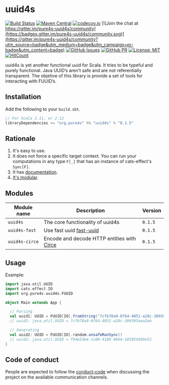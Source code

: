 # uuid4s

[comment]: # (Start Badges)

[![Build Status](https://travis-ci.org/pure4s/uuid4s.svg?branch=master)](https://travis-ci.org/pure4s/uuid4s)
[![Maven Central](https://img.shields.io/badge/maven%20central-0.1.5-green.svg)](https://oss.sonatype.org/#nexus-search;gav~org.pure4s~uuid4s*)
[![codecov.io](https://codecov.io/gh/pure4s/uuid4s/branch/master/graph/badge.svg)](https://codecov.io/gh/pure4s/uuid4s)
[![Join the chat at https://gitter.im/pure4s-uuid4s/community](https://badges.gitter.im/pure4s-uuid4s/community.svg)](https://gitter.im/pure4s-uuid4s/community?utm_source=badge&utm_medium=badge&utm_campaign=pr-badge&utm_content=badge)
[![GitHub Issues](https://img.shields.io/github/issues/pure4s/uuid4s.svg)](https://github.com/pure4s/uuid4s/issues)
[![GitHub PR](https://img.shields.io/github/issues-pr/pure4s/uuid4s.svg)](https://github.com/pure4s/uuid4s/pulls)
[![License: MIT](https://img.shields.io/badge/License-MIT-yellow.svg)](https://opensource.org/licenses/MIT)
[![HitCount](http://hits.dwyl.io/pure4s/uuid4s.svg?style=flat)](http://hits.dwyl.io/pure4s/uuid4s)
 
[comment]: # (End Badges)

uuid4s is yet another functional uuid for Scala. It tries to be typeful and purely functional. Java UUID’s aren’t  safe  and are not referentially transparent. The objetive of this library is provide a set of tools for interacting with FUUID’s.
## Installation

Add the following to your `build.sbt`.

```scala
// For Scala 2.11, or 2.12
libraryDependencies += "org.pure4s" %% "uuid4s" % "0.1.5"
```

## Rationale

1. It's easy to use.
3. It does not force a specific target context. You can run your computations in any type `F[_]` that has an instance of cats-effect's `Sync[F]`.
4. It has [documentation][docs].
5. [It's modular](#modules).

[docs]: http://pure4s.org/uuid4s/
[circe]: http://circe.io
[fast-uuid]: https://github.com/jchambers/fast-uuid
[http4s]: https://http4s.org/
[akka-http]: https://doc.akka.io/docs/akka-http/current/index.html?language=scala

## Modules

| Module name          | Description                                                  | Version |
| -------------------- | ------------------------------------------------------------ | ------- |
| `uuid4s`             | The core functionality of uuid4s                             | `0.1.5` |
| `uuid4s-fast`        | Use fast uuid [fast-uuid][fast-uuid]                         | `0.1.5` |
| `uuid4s-circe`       | Encode and decode HTTP entities with [Circe][circe]          | `0.1.5` |

## Usage

Example:
```scala
import java.util.UUID
import cats.effect.IO
import org.pure4s.uuid4s.FUUID

object Main extends App {

  // Parsing
  val uuid1: UUID = FUUID[IO].fromString("7cfb70a9-0764-4851-a28c-309393aea2eb").unsafeRunSync()
  // uuid1: java.util.UUID = 7cfb70a9-0764-4851-a28c-309393aea2eb

  // Generating
  val uuid2: UUID = FUUID[IO].random.unsafeRunSync()
  // uuid2: java.util.UUID = f94e2de4-1c08-4189-9664-105954589e52
}
```

## Code of conduct

People are expected to follow the [conduct-code] when discussing the project on the available communication channels.


[docs]: https://typepure.github.io/uuid4s/
[circe]: http://circe.io
[fast-uuid]: https://github.com/jchambers/fast-uuid
[http4s]: https://http4s.org/
[akka-http]: https://doc.akka.io/docs/akka-http/current/index.html?language=scala
[conduct-code]: https://www.scala-lang.org/conduct/
